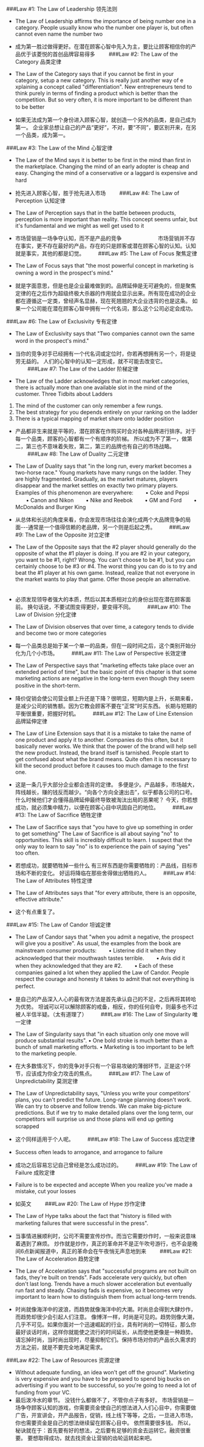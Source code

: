###Law #1: The Law of Leadership 领先法则 

- The Law of Leadership affirms the importance of being number one in a category. People usually know who the number one player is, but often cannot even name the number two 

- 成为第一胜过做得更好。在潜在顾客心智中先入为主，要比让顾客相信你的产品优于该菱悦的首创品牌容易得多 
　　 
###Law #2: The Law of the Category 品类定律 

- The Law of the Category says that if you cannot be first in your category, setup a new category. This is really just another way of e xplaining a concept called "differentiation". 
New entrepreneurs tend to think purely in terms of finding a product which is better than the competition. But so very often, it is more important to be different than to be better 
　　 
- 如果无法成为第一个身份进入顾客心智，就创造一个另外的品类，是自己成为第一。 
企业家总想让自己的产品“更好”，不对，要“不同”，要区别开来，在另一个品类，成为第一。 

###Law #3: The Law of the Mind 心智定律 

- The Law of the Mind says it is better to be first in the mind than first in the marketplace. 
Changing the mind of an early adopter is cheap and easy. Changing the mind of a conservative or a laggard is expensive and hard 
　　 
- 抢先进入顾客心智，胜于抢先进入市场 
　　 
###Law #4: The Law of Perception 认知定律 

- The Law of Perception says that in the battle between products, perception is more important than reality. 
This concept seems unfair, but it's fundamental and we might as well get used to it 

- 市场营销是一场争夺认知，而不是产品的竞争 
　　 
　　 
　　市场营销并不存在事实，更不存在最好的产品，存在的只是顾客或潜在顾客心智的认知。认知就是事实，其他的都是幻觉。 
　　 
###Law #5: The Law of Focus 聚焦定律 

- The Law of Focus says that "the most powerful concept in marketing is owning a word in the prospect's mind." 
　　 
- 就是字面意思，但是也是企业最难做到的。品牌延伸是无可避免的，但是聚焦定律的在之后作为超级终极大杀器的作用就会显示出来。所有现在成功的企业都在遵循这一定类，曾经声名显赫，现在死翘翘的大企业违背的也是这条。 
如果一个公司能在潜在顾客心智中拥有一个代名词，那么这个公司必定会成功。 

###Law #6: The Law of Exclusivity 专有定律 

- The Law of Exclusivity says that "Two companies cannot own the same word in the prospect's mind." 
　　 
- 当你的竞争对手已经拥有一个代名词或定位时，你若再想拥有另一个，将是徒劳无益的。 
人们的心智中的认知一定形成，就不可能去改变它。 
　　 
###Law #7: The Law of the Ladder 阶梯定律 

- The Law of the Ladder acknowledges that in most market categories, there is actually more than one available slot in the mind of the customer. 
Three Tidbits about Ladders 
1. The mind of the customer can only remember a few rungs. 
2. The best strategy for you depends entirely on your ranking on the ladder 
3. There is a typical mapping of market share onto ladder position 

- 产品都非生来就是平等的，潜在顾客在作购买时会对各种品牌进行排序。对于每一个品类，顾客的心智都有一个有顺序的阶梯。 
所以成为不了第一，做第二，第三也不意味着失败，第二，第三的品牌也有自己的市场战略。 
　　 
###Law #8: The Law of Duality 二元定律 

- The Law of Duality says that "in the long run, every market becomes a two-horse race." 
Young markets have many rungs on the ladder. They are highly fragmented. Gradually, as the market matures, players disappear and the market settles on exactly two primary players. Examples of this phenomenon are everywhere: 
　　• Coke and Pepsi 
　　• Canon and Nikon 
　　• Nike and Reebok 
　　• GM and Ford 
　　• McDonalds and Burger King 

- 从总体和长远的角度来看，你会发现市场往往会演化成两个大品牌竞争的局面---通常是一个值得信赖的老品牌，另一个则是后起之秀。 
　　 
###Law #9: The Law of the Opposite 对立定律 

- The Law of the Opposite says that the #2 player should generally do the opposite of what the #1 player is doing. 
If you are #2 in your category, you want to be #1, right? 
Wrong. You can't choose to be #1, but you can certainly choose to be #3 or #4. 
The worst thing you can do is to try and beat the #1 player at his own game. Instead, realize that not everyone in the market wants to play that game. Offer those people an alternative. 
　　 
- 必须发现领导者强大的本质，然后以其本质相对立的身份出现在潜在顾客面前。 
换句话说，不要试图变得更好，要变得不同。 
　　 
###Law #10: The Law of Division 分化定律 

- The Law of Division observes that over time, a category tends to divide and become two or more categories 

- 每一个品类总是始于某一个单一的品类，但在一段时间之后，这个类别开始分化为几个小市场。 
　　 
###Law #11: The Law of Perspective 长效定律 

- The Law of Perspective says that "marketing effects take place over an extended period of time", but the basic point of this chapter is that some marketing actions are negative in the long-term even though they seem positive in the short-term. 
　　 
- 降价促销会使公司营业额上升还是下降？很明显，短期内是上升，长期来看，是减少公司的销售额。因为它教会顾客不要在“正常”时买东西。 
长期与短期的平衡很重要，把握好时机。 
　　 
###Law #12: The Law of Line Extension 品牌延伸定律 

- The Law of Line Extension says that it is a mistake to take the name of one product and apply it to another. 
Companies do this often, but it basically never works. We think that the power of the brand will help sell the new product. Instead, the brand itself is tarnished. People start to get confused about what the brand means. Quite often it is necessary to kill the second product before it causes too much damage to the first one. 

- 这是一条几乎大部分企业都会违背的定律。 
多便是少。产品越多，市场越大，阵线越长，赚的钱反而越少。“向各个方向全速出击”，似乎都各公司的口号。 
什么时候他们才会懂得品牌延伸最终导致被淘汰出局的恶果呢？ 
今天，你若想成功，就必须集中精力，以便在顾客心目中巩固自己的地位。 
　　 
###Law #13: The Law of Sacrifice 牺牲定律 

- The Law of Sacrifice says that "you have to give up something in order to get something" 
The Law of Sacrifice is all about saying "no" to opportunities. This skill is incredibly difficult to learn. I suspect that the only way to learn to say "no" is to experience the pain of saying "yes" too often. 

- 若想成功，就要牺牲掉一些什么 
有三样东西是你需要牺牲的：产品线，目标市场和不断的变化。 
好运将降临在那些舍得做出牺牲的人。 
　　 
###Law #14: The Law of Attributes 特性定律 

- The Law of Attributes says that "for every attribute, there is an opposite, effective attribute." 

- 这个有点重复了。 

###Law #15: The Law of Candor 坦诚定律 
- The Law of Candor says that "when you admit a negative, the prospect will give you a positive". 
As usual, the examples from the book are mainstream consumer products: 
　　• Listerine did it when they acknowledged that their mouthwash tastes terrible. 
　　• Avis did it when they acknowledged that they are #2. 
　　• Each of these companies gained a lot when they applied the Law of Candor. People respect the courage and honesty it takes to admit that not everything is perfect. 
　　 
- 是自己的产品深入人心的最有效方法是首先承认自己的不足，之后再将其转哈为优势。 
坦诚可以可以解除顾客的戒备，相反，你的任何自夸，则最多也不过被人半信半疑。（太有道理了） 
　　 
###Law #16: The Law of Singularity 唯一定律 

- The Law of Singularity says that "in each situation only one move will produce substantial results". 
• One bold stroke is much better than a bunch of small marketing efforts. 
• Marketing is too important to be left to the marketing people. 

- 在大多数情况下，你的竞争对手只有一个容易攻破的薄弱环节，正是这个环节，应该成为你全力攻击的焦点。 
　　 
###Law #17: The Law of Unpredictability 莫测定律 

- The Law of Unpredictability says, "Unless you write your competitors' plans, you can't predict the future. 
Long-range planning doesn't work. We can try to observe and follow trends. We can make big-picture predictions. But if we try to make detailed plans over the long term, our competitors will surprise us and those plans will end up getting scrapped 
　　 
- 这个同样适用于个人呢。 
　　 
###Law #18: The Law of Success 成功定律

- Success often leads to arrogance, and arrogance to failure 
　　 
- 成功之后容易忘记自己曾经是怎么成功过的。 
　　 
###Law #19: The Law of Failure 成败定律　 
- Failure is to be expected and accepte 
When you realize you've made a mistake, cut your losses 
- 如英文 
　　 
###Law #20: The Law of Hype 炒作定律

- The Law of Hype talks about the fact that "history is filled with marketing failures that were successful in the press". 
　　 
- 当事情进展顺利时，公司不需要宣传炒作。而当它需要炒作时，一般来说意味着遇到了麻烦。 
炒作就是炒作，真正的革命并不是正午吹号游行，也不会是晚间6点新闻报道中，真正的革命会在午夜悄无声息地到来 
　　 
###Law #21: The Law of Acceleration 趋势定律 

- The Law of Acceleration says that "successful programs are not built on fads, they're built on trends". 
Fads accelerate very quickly, but often don't last long. Trends have a much slower acceleration but eventually run fast and steady. Chasing fads is expensive, so it becomes very important to learn how to distinguish them from actual long-term trends. 

- 时尚就像海洋中的波浪，而趋势就像海洋中的大潮。时尚总会得到大肆炒作，而趋势却很少会引起人们注意。 
像博洋一样，时尚是可见的。趋势则像大潮，几乎不可见。如果你面对一个迅速崛起的行业，具有时尚的一切特征，那么你最好谈话时尚，这样你就能使之流行的时间延长，从而使他更像是一种趋势。 
请忘掉时尚，当时尚出现时，尽量抑制它们。保持市场对你的产品长久需求的方法之前，就是不要完全地满足需求。

###Law #22: The Law of Resources 资源定律 

- Without adequate funding, an idea won't get off the ground". 
Marketing is very expensive and you have to be prepared to spend big bucks on advertising if you want to be successful, so you're going to need a lot of funding from your VC. 
　　 
- 最后泼冷水的章节。 
没钱什么都做不了，不管你点子有多好。 
市场营销是一场争夺顾客认知的游戏，你需要资金使自己的想法进入人们心目中，你需要做广告，开宣讲会，开产品报告，促销，线上线下等等，之后，一旦进入市场，你也需要资金是自己的想法继续留在顾客心目中。 
依然需要很多钱。 
所以，秘诀就在于：首先要有好的想法，之后要有足够的资金去运转它。融资很重要。 
要想取得成功，就去找资金让营销的齿轮运转起来吧。 
　　 
　　 

